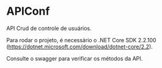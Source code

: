 # APIConf

API Crud de controle de usuários.

Para rodar o projeto, é necessário o .NET Core SDK 2.2.100 (https://dotnet.microsoft.com/download/dotnet-core/2.2).

Consulte o swagger para verificar os métodos da API.
